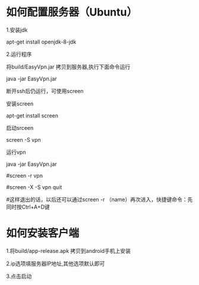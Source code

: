 
# 如何配置服务器（Ubuntu）

1.安装jdk

 apt-get install openjdk-8-jdk

2.运行程序
 
 将build/EasyVpn.jar 拷贝到服务器,执行下面命令运行

 java -jar EasyVpn.jar


断开ssh后仍运行，可使用screen

 安装screen
 
  apt-get install screen
 
 启动srceen
 
  screen -S vpn
 
 运行vpn
 
  java -jar EasyVpn.jar
 

#screen -r vpn

#screen -X -S vpn quit

#这样退出的话，以后还可以通过screen -r （name）再次进入，快捷键命令：先同时按Ctrl+A+D键



# 如何安装客户端

1.将build/app-release.apk 拷贝到android手机上安装

2.ip选项填服务器IP地址,其他选项默认即可

3.点击启动
